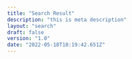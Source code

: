 ```yaml
---
title: "Search Result"
description: "this is meta description"
layout: "search"
draft: false
version: "1.0"
date: "2022-05-18T18:19:42.651Z"
---
```

